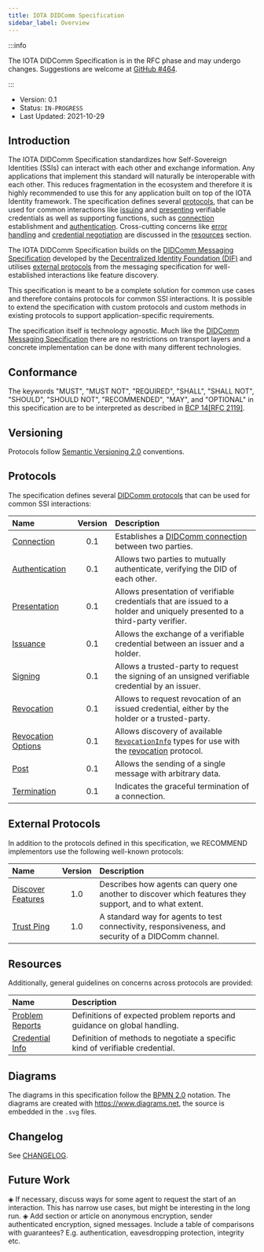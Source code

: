 ```yaml
---
title: IOTA DIDComm Specification
sidebar_label: Overview
---
```


:::info

The IOTA DIDComm Specification is in the RFC phase and may undergo changes. Suggestions are welcome at [GitHub #464](https://github.com/iotaledger/identity.rs/discussions/464).

:::

- Version: 0.1
- Status: `IN-PROGRESS`
- Last Updated: 2021-10-29

## Introduction

The IOTA DIDComm Specification standardizes how Self-Sovereign Identities (SSIs) can interact with each other and exchange information. Any applications that implement this standard will naturally be interoperable with each other. This reduces fragmentation in the ecosystem and therefore it is highly recommended to use this for any application built on top of the IOTA Identity framework. The specification defines several [protocols](#protocols), that can be used for common interactions like [issuing](./protocols/issuance) and [presenting](./protocols/presentation) verifiable credentials as well as supporting functions, such as [connection](./protocols/connection) establishment and [authentication](./protocols/authentication.md). Cross-cutting concerns like [error handling](./resources/problem-reports.md) and [credential negotiation](./resources/credential-info.md) are discussed in the [resources](#resources) section.

The IOTA DIDComm Specification builds on the [DIDComm Messaging Specification](https://identity.foundation/didcomm-messaging/spec/) developed by the [Decentralized Identity Foundation (DIF)](https://identity.foundation/) and utilises [external protocols](#external-protocols) from the messaging specification for well-established interactions like feature discovery.

This specification is meant to be a complete solution for common use cases and therefore contains protocols for common SSI interactions. It is possible to extend the specification with custom protocols and custom methods in existing protocols to support application-specific requirements. 

The specification itself is technology agnostic. Much like the [DIDComm Messaging Specification](https://identity.foundation/didcomm-messaging/spec/) there are no restrictions on transport layers and a concrete implementation can be done with many different technologies.

## Conformance

The keywords "MUST", "MUST NOT", "REQUIRED", "SHALL", "SHALL
NOT", "SHOULD", "SHOULD NOT", "RECOMMENDED",  "MAY", and
"OPTIONAL" in this specification are to be interpreted as described in
[BCP 14](https://www.rfc-editor.org/info/bcp14)[[RFC 2119]](https://www.rfc-editor.org/rfc/rfc2119.txt).

## Versioning

Protocols follow [Semantic Versioning 2.0](https://semver.org/) conventions.

## Protocols

The specification defines several [DIDComm protocols](https://identity.foundation/didcomm-messaging/spec/#protocols) that can be used for common SSI interactions:

| Name | Version | Description | 
| :--- | :---: | :--- |
| [Connection](./protocols/connection.md) | 0.1 | Establishes a [DIDComm connection](https://identity.foundation/didcomm-messaging/spec/#connections) between two parties. |
| [Authentication](./protocols/authentication.md) | 0.1 | Allows two parties to mutually authenticate, verifying the DID of each other. |
| [Presentation](./protocols/presentation.md) | 0.1 | Allows presentation of verifiable credentials that are issued to a holder and uniquely presented to a third-party verifier. |
| [Issuance](./protocols/issuance.md) | 0.1 | Allows the exchange of a verifiable credential between an issuer and a holder. | 
| [Signing](./protocols/signing.md) | 0.1 | Allows a trusted-party to request the signing of an unsigned verifiable credential by an issuer. |
| [Revocation](./protocols/revocation.md) | 0.1 | Allows to request revocation of an issued credential, either by the holder or a trusted-party. |
| [Revocation Options](./protocols/revocation-options.md) | 0.1 | Allows discovery of available [`RevocationInfo`](./protocols/revocation#RevocationInfo) types for use with the [revocation](./protocols/revocation) protocol. |
| [Post](./protocols/post.md) | 0.1 | Allows the sending of a single message with arbitrary data. |
| [Termination](./protocols/termination.md) | 0.1 | Indicates the graceful termination of a connection. |

## External Protocols

In addition to the protocols defined in this specification, we RECOMMEND implementors use the following well-known protocols:

| Name | Version | Description |
| :--- | :---: | :--- | 
| [Discover Features](https://github.com/decentralized-identity/didcomm-messaging/blob/9039564e143380a0085a788b6dfd20e63873b9ca/docs/spec-files/feature_discovery.md) | 1.0 | Describes how agents can query one another to discover which features they support, and to what extent. |
| [Trust Ping](https://github.com/decentralized-identity/didcomm-messaging/blob/9039564e143380a0085a788b6dfd20e63873b9ca/docs/spec-files/trustping.md) | 1.0 | A standard way for agents to test connectivity, responsiveness, and security of a DIDComm channel. | 

## Resources

Additionally, general guidelines on concerns across protocols are provided:

| Name | Description |
| :--- | :--- |
| [Problem Reports](./resources/problem-reports.md) | Definitions of expected problem reports and guidance on global handling. |
| [Credential Info](./resources/credential-info.md) | Definition of methods to negotiate a specific kind of verifiable credential. |

## Diagrams

The diagrams in this specification follow the [BPMN 2.0](https://www.omg.org/spec/BPMN/2.0/) notation. The diagrams are created with https://www.diagrams.net, the source is embedded in the `.svg` files.

## Changelog

See [CHANGELOG](./CHANGELOG).

## Future Work

◈ If necessary, discuss ways for some agent to request the start of an interaction. This has narrow use cases, but might be interesting in the long run.
◈ Add section or article on anonymous encryption, sender authenticated encryption, signed messages. Include a table of comparisons with guarantees? E.g. authentication, eavesdropping protection, integrity etc.
